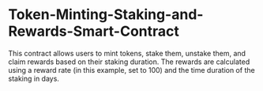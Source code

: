 # Token-Minting-Staking-and-Rewards-Smart-Contract
This contract allows users to mint tokens, stake them, unstake them, and claim rewards based on their staking duration. The rewards are calculated using a reward rate (in this example, set to 100) and the time duration of the staking in days.
